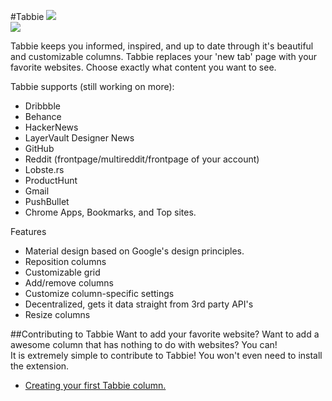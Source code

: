 #Tabbie
![](https://cloud.githubusercontent.com/assets/1415847/6825212/2231c0f2-d2f9-11e4-8eea-134c067d084e.png)  
![](https://cloud.githubusercontent.com/assets/1415847/6825227/43d8f36a-d2f9-11e4-973f-3e1a07d25820.png)  
  
Tabbie keeps you informed, inspired, and up to date through it's beautiful and customizable columns.
Tabbie replaces your 'new tab' page with your favorite websites.
Choose exactly what content you want to see.

Tabbie supports (still working on more):
- Dribbble
- Behance
- HackerNews
- LayerVault Designer News
- GitHub
- Reddit (frontpage/multireddit/frontpage of your account)
- Lobste.rs
- ProductHunt
- Gmail
- PushBullet
- Chrome Apps, Bookmarks, and Top sites.

Features
- Material design based on Google's design principles.
- Reposition columns
- Customizable grid
- Add/remove columns
- Customize column-specific settings
- Decentralized, gets it data straight from 3rd party API's
- Resize columns


##Contributing to Tabbie
Want to add your favorite website? Want to add a awesome column that has nothing to do with websites? You can!  
It is extremely simple to contribute to Tabbie! You won't even need to install the extension.

- [Creating your first Tabbie column.](https://github.com/jariz/tabbie/blob/master/CONTRIBUTING.md)
